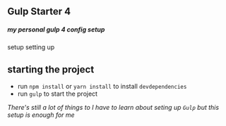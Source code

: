 ## Gulp Starter 4

##### my personal gulp 4 config setup

setup setting up

## starting the project

- run `npm install` or `yarn install` to install `devdependencies`
- run `gulp` to start the project

_There's still a lot of things to I have to learn about seting up `Gulp` but this setup is enough for me_
